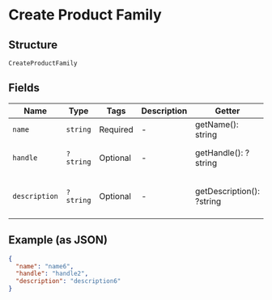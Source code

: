 
# Create Product Family

## Structure

`CreateProductFamily`

## Fields

| Name | Type | Tags | Description | Getter | Setter |
|  --- | --- | --- | --- | --- | --- |
| `name` | `string` | Required | - | getName(): string | setName(string name): void |
| `handle` | `?string` | Optional | - | getHandle(): ?string | setHandle(?string handle): void |
| `description` | `?string` | Optional | - | getDescription(): ?string | setDescription(?string description): void |

## Example (as JSON)

```json
{
  "name": "name6",
  "handle": "handle2",
  "description": "description6"
}
```

